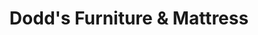 ---
title: "Dodd's Furniture & Mattress"
url: /campbell-river/dodds-furniture-and-mattress/
shop: furniture
---